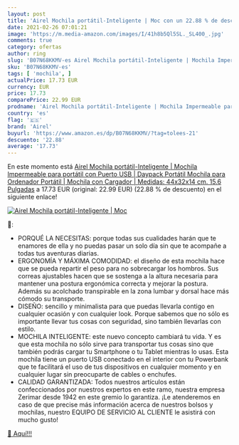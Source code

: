 ```yaml
---
layout: post
title: 'Airel Mochila portátil-Inteligente | Moc con un 22.88 % de descuento'
date: 2021-02-26 07:01:21
image: 'https://m.media-amazon.com/images/I/41h8b5Ql5SL._SL400_.jpg'
comments: true
category: ofertas
author: ring
slug: 'B07N68KKMV-es Airel Mochila portátil-Inteligente | Mochila Impermeable...'
sku: 'B07N68KKMV-es'
tags: [ 'mochila', ]
actualPrice: 17.73 EUR
currency: EUR
price: 17.73
comparePrice: 22.99 EUR
prodname: 'Airel Mochila portátil-Inteligente | Mochila Impermeable para portátil con Puerto USB | Daypack Portátil Mochila para Ordenador Portátil | Mochila con Cargador | Medidas: 44x32x14 cm. 15.6 Pulgadas'
country: 'es'
flag: '🇪🇸'
brand: 'Airel'
buyurl: 'https://www.amazon.es/dp/B07N68KKMV/?tag=tolees-21'
descuento: '22.88'
average: '17.73'
---
```


En este momento está [Airel Mochila portátil-Inteligente | Mochila Impermeable para portátil con Puerto USB | Daypack Portátil Mochila para Ordenador Portátil | Mochila con Cargador | Medidas: 44x32x14 cm. 15.6 Pulgadas](https://www.amazon.es/dp/B07N68KKMV/?tag=tolees-21) a 17.73 EUR (original: 22.99 EUR) (22.88 %  de descuento) en el siguiente enlace!

[![Airel Mochila portátil-Inteligente | Moc](https://m.media-amazon.com/images/I/41h8b5Ql5SL._SL400_.jpg)](https://www.amazon.es/dp/B07N68KKMV/?tag=tolees-21)

🔎:

- PORQUÉ LA NECESITAS: porque todas sus cualidades harán que te enamores de ella y no puedas pasar un solo día sin que te acompañe a todas tus aventuras diarias.
- ERGONOMÍA Y MÁXIMA COMODIDAD: el diseño de esta mochila hace que se pueda repartir el peso para no sobrecargar los hombros. Sus correas ajustables hacen que se sostenga a la altura necesaria para mantener una postura ergonómica correcta y mejorar la postura. Además su acolchado transpirable en la zona lumbar y dorsal hace más cómodo su transporte.
- DISEÑO: sencillo y minimalista para que puedas llevarla contigo en cualquier ocasión y con cualquier look. Porque sabemos que no sólo es importante llevar tus cosas con seguridad, sino también llevarlas con estilo.
- MOCHILA INTELIGENTE: este nuevo concepto cambiará tu vida. Y es que esta mochila no sólo sirve para transportar tus cosas sino que también podrás cargar tu Smartphone o tu Tablet mientras lo usas. Esta mochila tiene un puerto USB conectado en el interior con tu Powerbank que te facilitará el uso de tus dispositivos en cualquier momento y en cualquier lugar sin preocuparte de cables o enchufes.
- CALIDAD GARANTIZADA: Todos nuestros artículos están confeccionados por nuestros expertos en este ramo, nuestra empresa Zerimar desde 1942 en este gremio lo garantiza. ¡Le atenderemos en caso de que precise más información acerca de nuestros bolsos y mochilas, nuestro EQUIPO DE SERVICIO AL CLIENTE le asistirá con mucho gusto!

[🛒 Aquí!!!](https://www.amazon.es/dp/B07N68KKMV/?tag=tolees-21)
